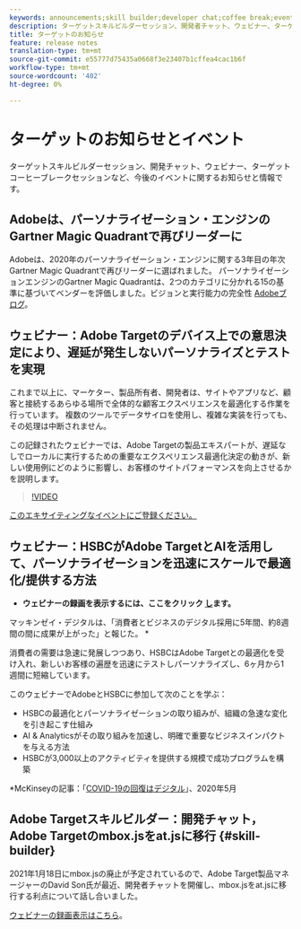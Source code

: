 ```yaml
---
keywords: announcements;skill builder;developer chat;coffee break;events
description: ターゲットスキルビルダーセッション、開発者チャット、ウェビナー、ターゲットコーヒーブレークセッションなど、今後のイベントに関する情報を紹介します。
title: ターゲットのお知らせ
feature: release notes
translation-type: tm+mt
source-git-commit: e55777d75435a0668f3e23407b1cffea4cac1b6f
workflow-type: tm+mt
source-wordcount: '402'
ht-degree: 0%

---
```



# ターゲットのお知らせとイベント

ターゲットスキルビルダーセッション、開発チャット、ウェビナー、ターゲットコーヒーブレークセッションなど、今後のイベントに関するお知らせと情報です。

## Adobeは、パーソナライゼーション・エンジンのGartner Magic Quadrantで再びリーダーに

Adobeは、2020年のパーソナライゼーション・エンジンに関する3年目の年次Gartner Magic Quadrantで再びリーダーに選ばれました。 パーソナライゼーションエンジンのGartner Magic Quadrantは、2つのカテゴリに分かれる15の基準に基づいてベンダーを評価しました。ビジョンと実行能力の完全性 [Adobeブログ](https://theblog.adobe.com/adobe-again-named-leader-in-gartner-magic-quadrant-for-personalization-engines/)。

## ウェビナー：Adobe Targetのデバイス上での意思決定により、遅延が発生しないパーソナライズとテストを実現

これまで以上に、マーケター、製品所有者、開発者は、サイトやアプリなど、顧客と接続するあらゆる場所で全体的な顧客エクスペリエンスを最適化する作業を行っています。 複数のツールでデータサイロを使用し、複雑な実装を行っても、その処理は中断されません。

この記録されたウェビナーでは、Adobe Targetの製品エキスパートが、遅延なしでローカルに実行するための重要なエクスペリエンス最適化決定の動きが、新しい使用例にどのように影響し、お客様のサイトパフォーマンスを向上させるかを説明します。

>[!VIDEO](https://video.tv.adobe.com/v/328148)

[このエキサイティングなイベントにご登録ください。](https://www.adobeeventsonline.com/Target/2020/OnDeviceDecisions/invite.html)

## ウェビナー：HSBCがAdobe TargetとAIを活用して、パーソナライゼーションを迅速にスケールで最適化/提供する方法

* **ウェビナーの録画を表示するには、ここをクリック [し](https://seminars.adobeconnect.com/ps4ozlg7qfdy/?proto=true)ます。**

マッキンゼイ・デジタルは、「消費者とビジネスのデジタル採用に5年間、約8週間の間に成果が上がった」と報じた。 *

消費者の需要は急速に発展しつつあり、HSBCはAdobe Targetとの最適化を受け入れ、新しいお客様の遍歴を迅速にテストしパーソナライズし、6ヶ月から1週間に短縮しています。

このウェビナーでAdobeとHSBCに参加して次のことを学ぶ：

* HSBCの最適化とパーソナライゼーションの取り組みが、組織の急速な変化を引き起こす仕組み
* AI &amp; Analyticsがその取り組みを加速し、明確で重要なビジネスインパクトを与える方法
* HSBCが3,000以上のアクティビティを提供する規模で成功プログラムを構築

*McKinseyの記事：「[COVID-19の回復はデジタル](https://www.mckinsey.com/business-functions/mckinsey-digital/our-insights/the-covid-19-recovery-will-be-digital-a-plan-for-the-first-90-days#)」、2020年5月

## Adobe Targetスキルビルダー：開発チャット，Adobe Targetのmbox.jsをat.jsに移行 {#skill-builder}

2021年1月18日にmbox.jsの廃止が予定されているので、Adobe Target製品マネージャーのDavid Son氏が最近、開発者チャットを開催し、mbox.jsをat.jsに移行する利点について話し合いました。

[ウェビナーの録画表示はこちら](https://seminars.adobeconnect.com/ptdo6mfo6qn6/?proto=true)。